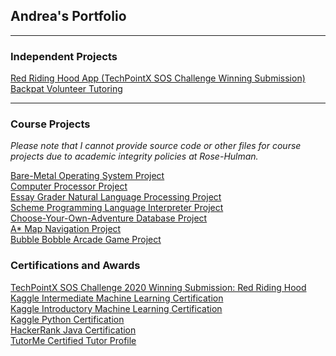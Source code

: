 ## Andrea's Portfolio

---

### Independent Projects

[Red Riding Hood App (TechPointX SOS Challenge Winning Submission)](/project-pages/red_riding_hood) <br>
[Backpat Volunteer Tutoring](/project-pages/backpat) <br>

---

### Course Projects
*Please note that I cannot provide source code or other files for course projects due to academic integrity policies at Rose-Hulman.*

[Bare-Metal Operating System Project](/project-pages/baremetal_os) <br>
[Computer Processor Project](/computer_processor) <br>
[Essay Grader Natural Language Processing Project](/project-pages/essay_grader) <br>
[Scheme Programming Language Interpreter Project](/project-pages/scheme_interpreter) <br>
[Choose-Your-Own-Adventure Database Project](/project-pages/cyoa_database) <br>
[A* Map Navigation Project](/project-pages/map_nav) <br>
[Bubble Bobble Arcade Game Project](/project-pages/bubble_bobble) <br>

### Certifications and Awards

[TechPointX SOS Challenge 2020 Winning Submission: Red Riding Hood](https://devpost.com/software/red-riding-hood-2i47k3) <br>
[Kaggle Intermediate Machine Learning Certification](https://www.kaggle.com/learn/certification/andreawynn/intermediate-machine-learning) <br>
[Kaggle Introductory Machine Learning Certification](https://www.kaggle.com/learn/certification/andreawynn/intro-to-machine-learning) <br>
[Kaggle Python Certification](https://www.kaggle.com/learn/certification/andreawynn/python) <br>
[HackerRank Java Certification](https://www.hackerrank.com/certificates/8e67b1460247) <br>
[TutorMe Certified Tutor Profile](https://tutorme.com/tutors/264453/) <br>


